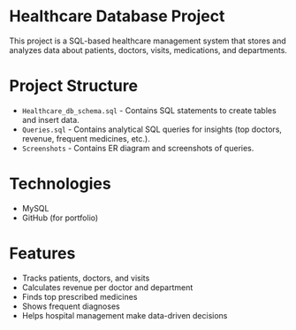 # Healthcare Database Project

This project is a SQL-based healthcare management system that stores and analyzes data about patients, doctors, visits, medications, and departments.

# Project Structure
- `Healthcare_db_schema.sql` - Contains SQL statements to create tables and insert data.
- `Queries.sql` - Contains analytical SQL queries for insights (top doctors, revenue, frequent medicines, etc.).
- `Screenshots` - Contains ER diagram and screenshots of queries.

# Technologies
- MySQL
- GitHub (for portfolio)

# Features
- Tracks patients, doctors, and visits
- Calculates revenue per doctor and department
- Finds top prescribed medicines
- Shows frequent diagnoses
- Helps hospital management make data-driven decisions
